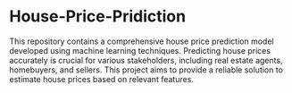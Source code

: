 # House-Price-Pridiction
This repository contains a comprehensive house price prediction model developed using machine learning techniques. Predicting house prices accurately is crucial for various stakeholders, including real estate agents, homebuyers, and sellers. This project aims to provide a reliable solution to estimate house prices based on relevant features.
